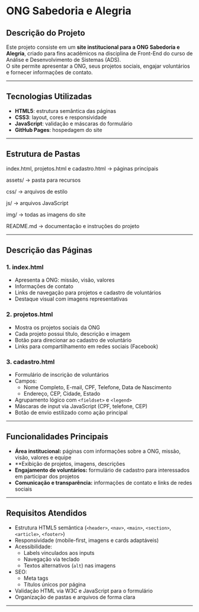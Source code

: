 # ONG Sabedoria e Alegria

## Descrição do Projeto
Este projeto consiste em um **site institucional para a ONG Sabedoria e Alegria**, criado para fins acadêmicos na disciplina de Front-End do curso de Análise e Desenvolvimento de Sistemas (ADS).  
O site permite apresentar a ONG, seus projetos sociais, engajar voluntários e fornecer informações de contato.

---

## Tecnologias Utilizadas
- **HTML5**: estrutura semântica das páginas
- **CSS3**: layout, cores e responsividade
- **JavaScript**: validação e máscaras do formulário
- **GitHub Pages**: hospedagem do site

---

## Estrutura de Pastas
index.html, projetos.html e cadastro.html → páginas principais

assets/ → pasta para recursos

css/ → arquivos de estilo

js/ → arquivos JavaScript

img/ → todas as imagens do site

README.md → documentação e instruções do projeto

---

## Descrição das Páginas

### 1. index.html
- Apresenta a ONG: missão, visão, valores
- Informações de contato
- Links de navegação para projetos e cadastro de voluntários
- Destaque visual com imagens representativas

### 2. projetos.html
- Mostra os projetos sociais da ONG
- Cada projeto possui título, descrição e imagem
- Botão para direcionar ao cadastro de voluntário
- Links para compartilhamento em redes sociais (Facebook)

### 3. cadastro.html
- Formulário de inscrição de voluntários
- Campos:
  - Nome Completo, E-mail, CPF, Telefone, Data de Nascimento
  - Endereço, CEP, Cidade, Estado
- Agrupamento lógico com `<fieldset>` e `<legend>`
- Máscaras de input via JavaScript (CPF, telefone, CEP)
- Botão de envio estilizado como ação principal

---

## Funcionalidades Principais

- **Área institucional:** páginas com informações sobre a ONG, missão, visão, valores e equipe
- **Exibição de projetos, imagens, descrições 
- **Engajamento de voluntários:** formulário de cadastro para interessados em participar dos projetos
- **Comunicação e transparência:** informações de contato e links de redes sociais

---

## Requisitos Atendidos

- Estrutura HTML5 semântica (`<header>`, `<nav>`, `<main>`, `<section>`, `<article>`, `<footer>`)
- Responsividade (mobile-first, imagens e cards adaptáveis)
- Acessibilidade:
  - Labels vinculados aos inputs
  - Navegação via teclado
  - Textos alternativos (`alt`) nas imagens
- SEO:
  - Meta tags 
  - Títulos únicos por página
- Validação HTML via W3C e JavaScript para o formulário
- Organização de pastas e arquivos de forma clara

---
